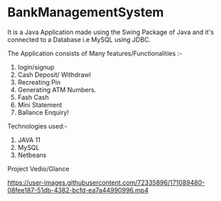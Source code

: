 # BankManagementSystem
It is a Java Application made using the Swing Package of Java and it's connected to a Database i.e MySQL using JDBC.

The Application consists of Many features/Functionalities :-
1. login/signup
2. Cash Deposit/ Withdrawl
3. Recreating Pin
4. Generating ATM Numbers.
5. Fash Cash
6. Mini Statement 
7. Ballance Enquiry!

Technologies used:-
1. JAVA 11
2. MySQL
3. Netbeans

Project Vedio/Glance

https://user-images.githubusercontent.com/72335896/171089480-08fee187-51db-4382-bcfd-ea7a44990996.mp4

